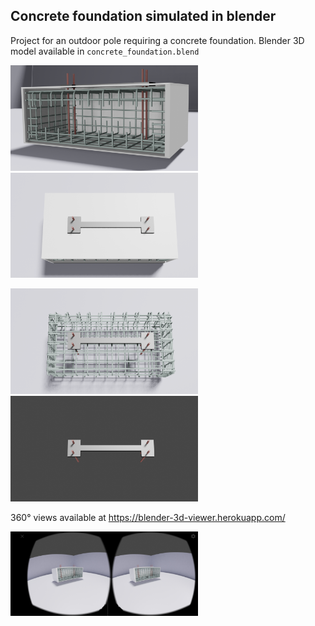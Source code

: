 ## Concrete foundation simulated in blender

Project for an outdoor pole requiring a concrete foundation. Blender 3D model available in `concrete_foundation.blend`

<img src="https://github.com/teduard/blender-3d-viewer/blob/main/blender/concrete_foundation_1.png" width="300px"/> <img src="https://github.com/teduard/blender-3d-viewer/blob/main/blender/concrete_foundation_2.png" width="300px"/> 

<img src="https://github.com/teduard/blender-3d-viewer/blob/main/blender/concrete_foundation_6.png" width="300px"/> <img src="https://github.com/teduard/blender-3d-viewer/blob/main/blender/concrete_foundation_7.png" width="300px"/> 


360&deg; views available at https://blender-3d-viewer.herokuapp.com/

<img src="https://github.com/teduard/blender-3d-viewer/blob/main/blender/webviewer.jpg" width="300px"/>
